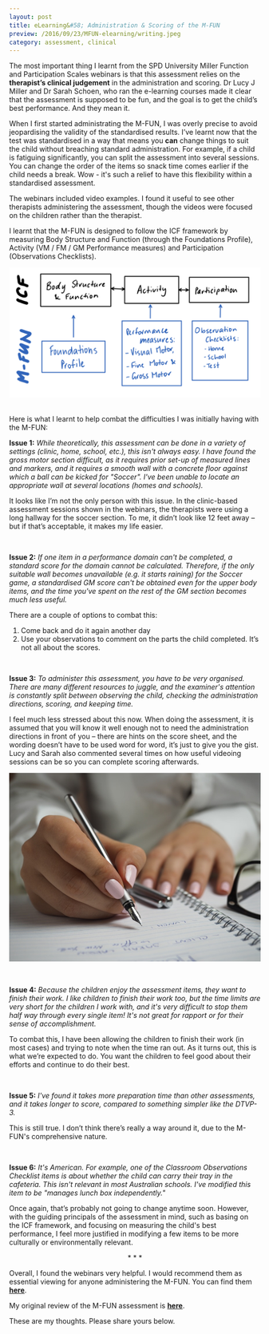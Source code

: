```yaml
---
layout: post
title: eLearning&#58; Administration & Scoring of the M-FUN
preview: /2016/09/23/MFUN-elearning/writing.jpeg
category: assessment, clinical
---
```


The most important thing I learnt from the SPD University Miller Function and
Participation Scales webinars is that this assessment relies on the **therapist’s clinical judgement** 
in the administration and scoring. Dr Lucy J Miller and
Dr Sarah Schoen, who ran the e-learning courses made it clear that the assessment is
supposed to be fun, and the goal is to get the child’s
best performance. And they mean it.

When I first started administrating the M-FUN, I was overly precise to avoid 
jeopardising the validity of the standardised results. I’ve
learnt now that the test was standardised in a way that means you **can**
change things to suit the child without breaching standard administration.
For example, if a child is fatiguing significantly, you can split the assessment
into several sessions. You can change the order of the items so snack time comes
earlier if the child needs a break. Wow - it's such a relief to have this flexibility within a standardised assessment.

The webinars included video examples. I found it useful to see other
therapists administering the assessment, though the videos were focused on
the children rather than the therapist.

I learnt that the M-FUN is designed to follow the ICF framework by measuring Body Structure and Function
(through the Foundations Profile), Activity (VM / FM / GM Performance measures) 
and Participation (Observations Checklists). 

![diagram](/2016/09/23/MFUN-elearning/ICFandMFUN.png)

<br>
Here is what I learnt to help combat the difficulties I was initially having
with the M-FUN:

**Issue 1:** *While theoretically, this assessment can be done in a variety of settings (clinic,
home, school, etc.), this isn't always easy. I have found the gross motor section
difficult, as it requires prior set-up of measured lines and markers, and it requires
a smooth wall with a concrete floor against which a ball can be kicked for "Soccer".
I've been unable to locate an appropriate wall at several locations (homes and schools).*

It looks like I’m not the only person with this issue. In the clinic-based assessment
sessions shown in the webinars, the therapists were using a long hallway for the
soccer section. To me, it didn’t look like 12 feet away – but if that’s acceptable,
it makes my life easier.

<br>

**Issue 2:** *If one item in a performance domain can't be completed, a standard
score for the domain cannot be calculated. Therefore, if the only suitable wall
becomes unavailable (e.g. it starts raining) for the Soccer game, a standardised
GM score can't be obtained even for the upper body items, and the time you've spent
on the rest of the GM section becomes much less useful.*

There are a couple of options to combat this:

1.	Come back and do it again another day
2.	Use your observations to comment on the parts the child completed. It’s not all about the scores.

<br>

**Issue 3:** *To administer this assessment, you have to be very organised. There
are many different resources to juggle, and the examiner's attention is constantly
split between observing the child, checking the administration directions, scoring,
and keeping time.*

I feel much less stressed about this now. When doing the assessment, it is assumed
that you will know it well enough not to need the administration directions in
front of you – there are hints on the score sheet, and the wording doesn’t have
to be used word for word, it’s just to give you the gist. Lucy and Sarah also
commented several times on how useful videoing sessions can be so you can complete scoring afterwards.

![So much writing](/2016/09/23/MFUN-elearning/writing.jpeg)

<br>

**Issue 4:** *Because the children enjoy the assessment items, they want to finish
their work. I like children to finish their work too, but the time limits are
very short for the children I work with, and it's very difficult to stop them
half way through every single item! It's not great for rapport or for their sense
of accomplishment.*

To combat this, I have been allowing the children to finish their work (in most
cases) and trying to note when the time ran out. As it turns out, this is what
we’re expected to do. You want the children to feel good about their efforts and
continue to do their best.

<br>

**Issue 5:** *I've found it takes more preparation time than other assessments,
and it takes longer to score, compared to something simpler like the DTVP-3.*

This is still true. I don’t think there’s really a way around it, due to the M-FUN's comprehensive nature.

<br>

**Issue 6:** *It's American. For example, one of the Classroom Observations
Checklist items is about whether the child can carry their tray in the cafeteria.
This isn't relevant in most Australian schools. I've modified this item to be
"manages lunch box independently."*

Once again, that’s probably not going to change anytime soon. However, with the
guiding principals of the assessment in mind, such as basing on the ICF framework,
and focusing on measuring the child's best performance, I feel more justified in
modifying a few items to be more culturally or environmentally relevant.

<center>* * *</center>

Overall, I found the webinars very helpful. I would recommend them as essential
viewing for anyone administering the M-FUN. You can find them **[here](http://spduniversity.org/2013/05/13/session-2-administration-and-scoring-of-the-m-fun/)**.

My original review of the M-FUN assessment is **[here](http://otequip.info/2016/01/13/mfun.html)**.

These are my thoughts. Please share yours below.
